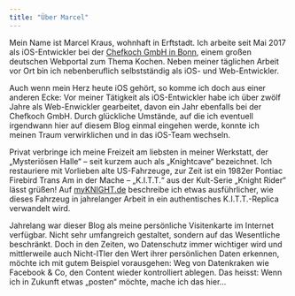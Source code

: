 ```yaml
---
title: "Über Marcel"
---
```


Mein Name ist Marcel Kraus, wohnhaft in Erftstadt. Ich arbeite seit Mai 2017 als iOS-Entwickler bei der [Chefkoch GmbH in Bonn](https://www.chefkoch.de), einem großen deutschen Webportal zum Thema Kochen. Neben meiner täglichen Arbeit vor Ort bin ich nebenberuflich selbstständig als iOS- und Web-Entwickler.

Auch wenn mein Herz heute iOS gehört, so komme ich doch aus einer anderen Ecke: Vor meiner Tätigkeit als iOS-Entwickler habe ich über zwölf Jahre als Web-Enwickler gearbeitet, davon ein Jahr ebenfalls bei der Chefkoch GmbH. Durch glückliche Umstände, auf die ich eventuell irgendwann hier auf diesem Blog einmal eingehen werde, konnte ich meinen Traum verwirklichen und in das iOS-Team wechseln.

Privat verbringe ich meine Freizeit am liebsten in meiner Werkstatt, der „Mysteriösen Halle“ – seit kurzem auch als „Knightcave“ bezeichnet. Ich restauriere mit Vorlieben alte US-Fahrzeuge, zur Zeit ist ein 1982er Pontiac Firebird Trans Am in der Mache – „K.I.T.T.“ aus der Kult-Serie „Knight Rider“ lässt grüßen! Auf [myKNIGHT.de](https://www.myknight.de) beschreibe ich etwas ausführlicher, wie dieses Fahrzeug in jahrelanger Arbeit in ein authentisches K.I.T.T.-Replica verwandelt wird.

Jahrelang war dieser Blog als meine persönliche Visitenkarte im Internet verfügbar. Nicht sehr umfangreich gestaltet, sondern auf das Wesentliche beschränkt. Doch in den Zeiten, wo Datenschutz immer wichtiger wird und mittlerweile auch Nicht-ITler den Wert ihrer persönlichen Daten erkennen, möchte ich mit gutem Beispiel vorausgehen: Weg von Datenkraken wie Facebook & Co, den Content wieder kontrolliert ablegen. Das heisst: Wenn ich in Zukunft etwas „posten“ möchte, mache ich das hier…
